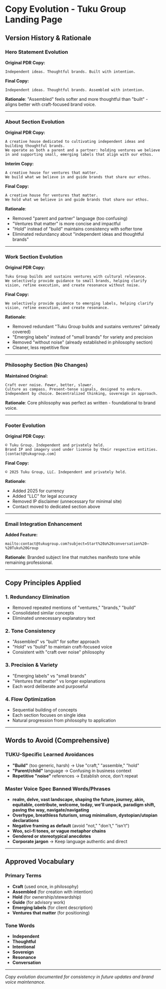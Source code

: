 # Copy Evolution - Tuku Group Landing Page

## Version History & Rationale

### Hero Statement Evolution

**Original PDR Copy:**
```
Independent ideas. Thoughtful brands. Built with intention.
```

**Final Copy:**
```
Independent ideas. Thoughtful brands. Assembled with intention.
```

**Rationale**: "Assembled" feels softer and more thoughtful than "built" - aligns better with craft-focused brand voice.

---

### About Section Evolution

**Original PDR Copy:**
```
A creative house dedicated to cultivating independent ideas and building thoughtful brands.
We operate as both a parent and a partner: holding ventures we believe in and supporting small, emerging labels that align with our ethos.
```

**Interim Copy:**
```
A creative house for ventures that matter.
We build what we believe in and guide brands that share our ethos.
```

**Final Copy:**
```
A creative house for ventures that matter.
We hold what we believe in and guide brands that share our ethos.
```

**Rationale**: 
- Removed "parent and partner" language (too confusing)
- "Ventures that matter" is more concise and impactful
- "Hold" instead of "build" maintains consistency with softer tone
- Eliminated redundancy about "independent ideas and thoughtful brands"

---

### Work Section Evolution

**Original PDR Copy:**
```
Tuku Group builds and sustains ventures with cultural relevance.
We selectively provide guidance to small brands, helping clarify vision, refine execution, and create resonance without noise.
```

**Final Copy:**
```
We selectively provide guidance to emerging labels, helping clarify vision, refine execution, and create resonance.
```

**Rationale**:
- Removed redundant "Tuku Group builds and sustains ventures" (already covered)
- "Emerging labels" instead of "small brands" for variety and precision
- Removed "without noise" (already established in philosophy section)
- Cleaner, less repetitive flow

---

### Philosophy Section (No Changes)

**Maintained Original:**
```
Craft over noise. Fewer, better, slower.
Culture as compass. Present-tense signals, designed to endure.
Independent by choice. Decentralized thinking, sovereign in approach.
```

**Rationale**: Core philosophy was perfect as written - foundational to brand voice.

---

### Footer Evolution

**Original PDR Copy:**
```
© Tuku Group. Independent and privately held.
Brand IP and imagery used under license by their respective entities.
[contact@tukugroup.com]
```

**Final Copy:**
```
© 2025 Tuku Group, LLC. Independent and privately held.
```

**Rationale**:
- Added 2025 for currency
- Added "LLC" for legal accuracy
- Removed IP disclaimer (unnecessary for minimal site)
- Contact moved to dedicated section above

---

### Email Integration Enhancement

**Added Feature:**
```
mailto:contact@tukugroup.com?subject=Start%20a%20conversation%20—%20Tuku%20Group
```

**Rationale**: Branded subject line that matches manifesto tone while remaining professional.

---

## Copy Principles Applied

### 1. Redundancy Elimination
- Removed repeated mentions of "ventures," "brands," "build"
- Consolidated similar concepts
- Eliminated unnecessary explanatory text

### 2. Tone Consistency
- "Assembled" vs "built" for softer approach
- "Hold" vs "build" to maintain craft-focused voice
- Consistent with "craft over noise" philosophy

### 3. Precision & Variety
- "Emerging labels" vs "small brands"
- "Ventures that matter" vs longer explanations
- Each word deliberate and purposeful

### 4. Flow Optimization
- Sequential building of concepts
- Each section focuses on single idea
- Natural progression from philosophy to application

---

## Words to Avoid (Comprehensive)

### TUKU-Specific Learned Avoidances
- **"Build"** (too generic, harsh) → Use "craft," "assemble," "hold"
- **"Parent/child"** language → Confusing in business context
- **Repetitive "noise"** references → Establish once, don't repeat

### Master Voice Spec Banned Words/Phrases
- **realm, delve, vast landscape, shaping the future, journey, akin, equitable, contribute, welcome, today, we'll unpack, paradigm shift, paving the way, navigate/navigating**
- **Overhype, breathless futurism, smug minimalism, dystopian/utopian declarations**
- **Negative framing as default** (avoid "not," "don't," "isn't")
- **Woo, sci-fi tones, or vague metaphor chains**
- **Gendered or stereotypical anecdotes**
- **Corporate jargon** → Keep language authentic and direct

---

## Approved Vocabulary

### Primary Terms
- **Craft** (used once, in philosophy)
- **Assembled** (for creation with intention)
- **Hold** (for ownership/stewardship)
- **Guide** (for advisory work)
- **Emerging labels** (for client description)
- **Ventures that matter** (for positioning)

### Tone Words
- **Independent**
- **Thoughtful**
- **Intentional**
- **Sovereign**
- **Resonance**
- **Conversation**

---

*Copy evolution documented for consistency in future updates and brand voice maintenance.*